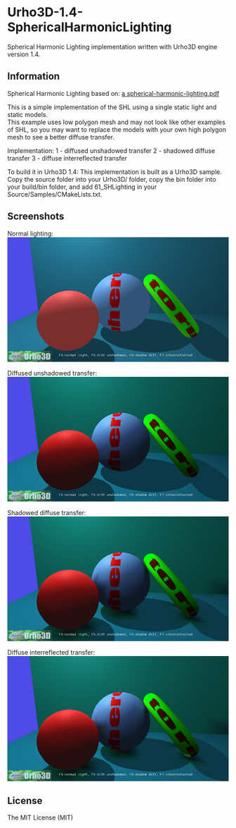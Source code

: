 # Urho3D-1.4-SphericalHarmonicLighting

Spherical Harmonic Lighting implementation written with Urho3D engine version 1.4.

Information
-----------------------------------------------------------------------------------
Spherical Harmonic Lighting based on: 
[a spherical-harmonic-lighting.pdf](https://github.com/Lumak/Urho3D-1.4-SphericalHarmonicLighting/blob/master/spherical-harmonic-lighting.pdf)

This is a simple implementation of the SHL using a single static light and static models.  
This example uses low polygon mesh and may not look like other examples of SHL, so you
may want to replace the models with your own high polygon mesh to see a better diffuse transfer.

Implementation:
1 - diffused unshadowed transfer
2 - shadowed diffuse transfer
3 - diffuse interreflected transfer


To build it in Urho3D 1.4:
This implementation is built as a Urho3D sample.  Copy the source folder into your Urho3D/ folder,
copy the bin folder into your build/bin folder, and add 61_SHLighting in your Source/Samples/CMakeLists.txt.



Screenshots
-----------------------------------------------------------------------------------
Normal lighting:
![alt tag](https://github.com/Lumak/Urho3D-1.4-SphericalHarmonicLighting/blob/master/screenshot/normallighting.jpg)

Diffused unshadowed transfer:
![alt tag](https://github.com/Lumak/Urho3D-1.4-SphericalHarmonicLighting/blob/master/screenshot/unshadowed.jpg)

Shadowed diffuse transfer:
![alt tag](https://github.com/Lumak/Urho3D-1.4-SphericalHarmonicLighting/blob/master/screenshot/shadowed.jpg)

Diffuse interreflected transfer:
![alt tag](https://github.com/Lumak/Urho3D-1.4-SphericalHarmonicLighting/blob/master/screenshot/interreflect.jpg)

License
----
The MIT License (MIT)





